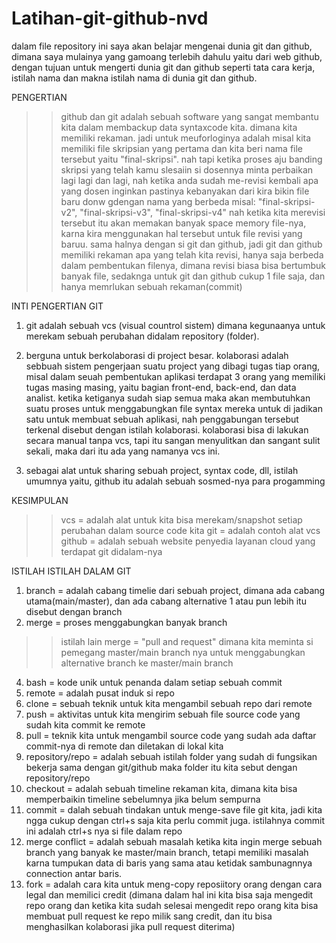 # Latihan-git-github-nvd
dalam file repository ini saya akan belajar mengenai dunia git dan github, dimana saya mulainya yang gamoang terlebih dahulu yaitu dari web github, dengan tujuan untuk mengerti dunia git dan github seperti tata cara kerja, istilah nama dan makna istilah nama di dunia git dan github.

PENGERTIAN
>>github dan git adalah sebuah software yang sangat membantu kita dalam membackup data syntaxcode kita. dimana kita memiliki rekaman. jadi untuk meuforloginya adalah misal kita memiliki file skripsian yang pertama dan kita beri nama file tersebut yaitu "final-skripsi". nah tapi ketika proses aju banding skripsi yang telah kamu slesaiin si dosennya minta perbaikan lagi lagi dan lagi, nah ketika anda sudah me-revisi kembali apa yang dosen inginkan pastinya kebanyakan dari kira bikin file baru donw gdengan nama yang berbeda misal: "final-skripsi-v2", "final-skripsi-v3", "final-skripsi-v4" nah ketika kita merevisi tersebut itu akan memakan banyak space memory file-nya, karna kira menggunakan hal tersebut untuk file revisi yang baruu. sama halnya dengan si git dan github, jadi git dan github memiliki rekaman apa yang telah  kita revisi, hanya saja berbeda dalam pembentukan filenya, dimana revisi  biasa bisa bertumbuk banyak file, sedaknga untuk git dan github cukup 1 file saja, dan hanya memrlukan sebuah rekaman(commit)


INTI PENGERTIAN GIT
1. git adalah sebuah vcs (visual countrol sistem) dimana kegunaanya untuk merekam sebuah perubahan didalam repository (folder).

2. berguna untuk berkolaborasi di project besar. kolaborasi adalah sebbuah sistem pengerjaan suatu project yang dibagi tugas tiap orang, misal dalam seuah pembentukan aplikasi terdapat 3 orang yang memiliki tugas masing masing, yaitu bagian front-end, back-end, dan data analist. ketika ketiganya sudah siap semua maka akan membutuhkan suatu proses untuk menggabungkan file syntax mereka untuk di jadikan satu untuk membuat sebuah aplikasi, nah penggabungan tersebut terkenal disebut dengan istilah kolaborasi. kolaborasi bisa di lakukan secara manual tanpa vcs, tapi itu sangan menyulitkan dan sangant sulit sekali, maka dari itu ada yang namanya vcs ini.

3. sebagai alat untuk sharing sebuah project, syntax code, dll, istilah umumnya yaitu, github itu adalah sebuah sosmed-nya para progamming

KESIMPULAN
>> vcs = adalah alat untuk kita bisa merekam/snapshot setiap perubahan dalam source code kita
>> git = adalah contoh alat vcs
>> github = adalah sebuah website penyedia layanan cloud yang terdapat git didalam-nya


ISTILAH ISTILAH DALAM GIT
1. branch = adalah cabang timelie dari sebuah project, dimana ada cabang utama(main/master), dan ada cabang alternative 1 atau pun lebih itu disebut dengan branch
2. merge = proses menggabungkan banyak branch
  >> istilah lain merge = "pull and request" dimana kita meminta si pemegang master/main branch nya untuk menggabungkan          alternative branch ke master/main branch
4. bash = kode unik untuk penanda dalam setiap sebuah commit
5. remote = adalah pusat induk si repo
6. clone = sebuah teknik untuk kita mengambil sebuah repo dari remote
7. push = aktivitas untuk kita mengirim sebuah file source code yang sudah kita commit ke remote
8. pull = teknik kita untuk mengambil source code yang sudah ada daftar commit-nya di remote dan diletakan di lokal kita
9. repository/repo = adalah sebuah istilah folder yang sudah di fungsikan bekerja sama dengan git/github maka folder itu kita sebut dengan repository/repo
10. checkout = adalah sebuah timeline rekaman kita, dimana kita bisa memperbaikin timeline sebelumnya jika belum sempurna
11. commit = dalah sebuah tindakan untuk menge-save file git kita, jadi kita ngga cukup dengan ctrl+s saja kita perlu commit juga. istilahnya commit ini adalah ctrl+s nya si file dalam repo
12. merge conflict = adalah sebuah masalah ketika kita ingin merge sebuah branch yang banyak ke master/main branch, tetapi memiliki masalah karna tumpukan data di baris yang sama atau ketidak sambunagnnya connection antar baris.
13. fork = adalah cara kita untuk meng-copy reposiitory orang dengan cara legal dan memilici credit (dimana dalam hal ini kita bisa saja mengedit repo orang dan ketika kita sudah selesai mengedit repo orang kita bisa membuat pull request ke repo milik sang credit, dan itu bisa menghasilkan kolaborasi jika pull request diterima)
